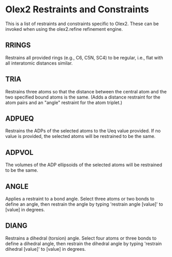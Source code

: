 # Olex2 Restraints and Constraints
This is a list of restraints and constraints specific to Olex2. These can be invoked when using the olex2.refine refinement engine.

## RRINGS
Restrains all provided rings (e.g., C6, C5N, SC4) to be regular, i.e., flat with all interatomic distances similar.

## TRIA
Restrains three atoms so that the distance between the central atom and the two specified bound atoms is the same. (Adds a distance restraint for the atom pairs and an "angle" restraint for the atom triplet.)

## ADPUEQ
Restrains the ADPs of the selected atoms to the Ueq value provided. If no value is provided, the selected atoms will be restrained to be the same.

## ADPVOL
The volumes of the ADP ellipsoids of the selected atoms will be restrained to be the same.

## ANGLE
Applies a restraint to a bond angle. Select three atoms or two bonds to define an angle, then restrain the angle by typing '<c>restrain angle [value]</c>' to [value] in degrees.

## DIANG
Restrains a dihedral (torsion) angle. Select four atoms or three bonds to define a dihedral angle, then restrain the dihedral angle by typing '<c>restrain dihedral [value]</c>' to [value] in degrees.